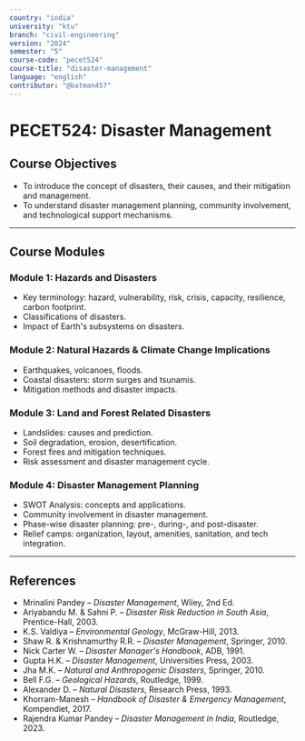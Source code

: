```yaml
---
country: "india"
university: "ktu"
branch: "civil-engineering"
version: "2024"
semester: "5"
course-code: "pecet524"
course-title: "disaster-management"
language: "english"
contributor: "@batman457"
---
```


# PECET524: Disaster Management

## Course Objectives
- To introduce the concept of disasters, their causes, and their mitigation and management.
- To understand disaster management planning, community involvement, and technological support mechanisms.

---

## Course Modules

### Module 1: Hazards and Disasters
- Key terminology: hazard, vulnerability, risk, crisis, capacity, resilience, carbon footprint.
- Classifications of disasters.
- Impact of Earth's subsystems on disasters.

### Module 2: Natural Hazards & Climate Change Implications
- Earthquakes, volcanoes, floods.
- Coastal disasters: storm surges and tsunamis.
- Mitigation methods and disaster impacts.

### Module 3: Land and Forest Related Disasters
- Landslides: causes and prediction.
- Soil degradation, erosion, desertification.
- Forest fires and mitigation techniques.
- Risk assessment and disaster management cycle.

### Module 4: Disaster Management Planning
- SWOT Analysis: concepts and applications.
- Community involvement in disaster management.
- Phase-wise disaster planning: pre-, during-, and post-disaster.
- Relief camps: organization, layout, amenities, sanitation, and tech integration.

---

## References

- Mrinalini Pandey – *Disaster Management*, Wiley, 2nd Ed.
- Ariyabandu M. & Sahni P. – *Disaster Risk Reduction in South Asia*, Prentice-Hall, 2003.
- K.S. Valdiya – *Environmental Geology*, McGraw-Hill, 2013.
- Shaw R. & Krishnamurthy R.R. – *Disaster Management*, Springer, 2010.
- Nick Carter W. – *Disaster Manager's Handbook*, ADB, 1991.
- Gupta H.K. – *Disaster Management*, Universities Press, 2003.
- Jha M.K. – *Natural and Anthropogenic Disasters*, Springer, 2010.
- Bell F.G. – *Geological Hazards*, Routledge, 1999.
- Alexander D. – *Natural Disasters*, Research Press, 1993.
- Khorram-Manesh – *Handbook of Disaster & Emergency Management*, Kompendiet, 2017.
- Rajendra Kumar Pandey – *Disaster Management in India*, Routledge, 2023.
